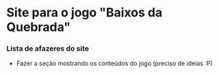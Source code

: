 # Site para o jogo "Baixos da Quebrada"

### Lista de afazeres do site
- Fazer a seção mostrando os conteúdos do jogo (preciso de ideias :P)
